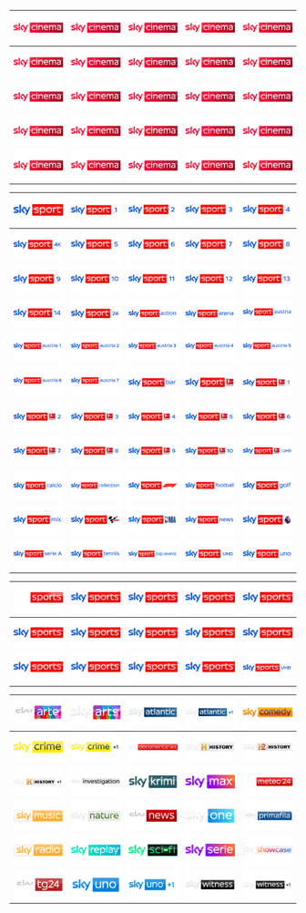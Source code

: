 | ![](https://raw.githubusercontent.com/RevGear/logo/master//Networks/Sky/SkyCinema.png) | ![](https://raw.githubusercontent.com/RevGear/logo/master//Networks/Sky/SkyCinemaAction.png) | ![](https://raw.githubusercontent.com/RevGear/logo/master//Networks/Sky/SkyCinemaAnimation.png) | ![](https://raw.githubusercontent.com/RevGear/logo/master//Networks/Sky/SkyCinemaBestOf.png) | ![](https://raw.githubusercontent.com/RevGear/logo/master//Networks/Sky/SkyCinemaClassics.png) |
|:---:|:---:|:---:|:---:|:---:| 
| ![](https://raw.githubusercontent.com/RevGear/logo/master//Networks/Sky/SkyCinemaCollection.png) | ![](https://raw.githubusercontent.com/RevGear/logo/master//Networks/Sky/SkyCinemaComedy.png) | ![](https://raw.githubusercontent.com/RevGear/logo/master//Networks/Sky/SkyCinemaDrama.png) | ![](https://raw.githubusercontent.com/RevGear/logo/master//Networks/Sky/SkyCinemaDue.png) | ![](https://raw.githubusercontent.com/RevGear/logo/master//Networks/Sky/SkyCinemaDuePlus24.png) |
| ![](https://raw.githubusercontent.com/RevGear/logo/master//Networks/Sky/SkyCinemaFamily.png) | ![](https://raw.githubusercontent.com/RevGear/logo/master//Networks/Sky/SkyCinemaFun.png) | ![](https://raw.githubusercontent.com/RevGear/logo/master//Networks/Sky/SkyCinemaGreats.png) | ![](https://raw.githubusercontent.com/RevGear/logo/master//Networks/Sky/SkyCinemaHits.png) | ![](https://raw.githubusercontent.com/RevGear/logo/master//Networks/Sky/SkyCinemaPremiere.png) |
| ![](https://raw.githubusercontent.com/RevGear/logo/master//Networks/Sky/SkyCinemaPremieren.png) | ![](https://raw.githubusercontent.com/RevGear/logo/master//Networks/Sky/SkyCinemaPremierenPlus24.png) | ![](https://raw.githubusercontent.com/RevGear/logo/master//Networks/Sky/SkyCinemaRomance.png) | ![](https://raw.githubusercontent.com/RevGear/logo/master//Networks/Sky/SkyCinemaSciFiHorror.png) | ![](https://raw.githubusercontent.com/RevGear/logo/master//Networks/Sky/SkyCinemaSelect.png) |
| ![](https://raw.githubusercontent.com/RevGear/logo/master//Networks/Sky/SkyCinemaSpecial.png) | ![](https://raw.githubusercontent.com/RevGear/logo/master//Networks/Sky/SkyCinemaSuspense.png) | ![](https://raw.githubusercontent.com/RevGear/logo/master//Networks/Sky/SkyCinemaThriller.png) | ![](https://raw.githubusercontent.com/RevGear/logo/master//Networks/Sky/SkyCinemaUno.png) | ![](https://raw.githubusercontent.com/RevGear/logo/master//Networks/Sky/SkyCinemaUnoPlus24.png) |

| ![](https://raw.githubusercontent.com/RevGear/logo/master//Networks/Sky/SkySport.png) | ![](https://raw.githubusercontent.com/RevGear/logo/master//Networks/Sky/SkySport1.png) | ![](https://raw.githubusercontent.com/RevGear/logo/master//Networks/Sky/SkySport2.png) | ![](https://raw.githubusercontent.com/RevGear/logo/master//Networks/Sky/SkySport3.png) | ![](https://raw.githubusercontent.com/RevGear/logo/master//Networks/Sky/SkySport4.png) |
|:---:|:---:|:---:|:---:|:---:| 
| ![](https://raw.githubusercontent.com/RevGear/logo/master//Networks/Sky/SkySport4K.png) | ![](https://raw.githubusercontent.com/RevGear/logo/master//Networks/Sky/SkySport5.png) | ![](https://raw.githubusercontent.com/RevGear/logo/master//Networks/Sky/SkySport6.png) | ![](https://raw.githubusercontent.com/RevGear/logo/master//Networks/Sky/SkySport7.png) | ![](https://raw.githubusercontent.com/RevGear/logo/master//Networks/Sky/SkySport8.png) |
| ![](https://raw.githubusercontent.com/RevGear/logo/master//Networks/Sky/SkySport9.png) | ![](https://raw.githubusercontent.com/RevGear/logo/master//Networks/Sky/SkySport10.png) | ![](https://raw.githubusercontent.com/RevGear/logo/master//Networks/Sky/SkySport11.png) | ![](https://raw.githubusercontent.com/RevGear/logo/master//Networks/Sky/SkySport12.png) | ![](https://raw.githubusercontent.com/RevGear/logo/master//Networks/Sky/SkySport13.png) |
| ![](https://raw.githubusercontent.com/RevGear/logo/master//Networks/Sky/SkySport14.png) | ![](https://raw.githubusercontent.com/RevGear/logo/master//Networks/Sky/SkySport24.png) | ![](https://raw.githubusercontent.com/RevGear/logo/master//Networks/Sky/SkySportAction.png) | ![](https://raw.githubusercontent.com/RevGear/logo/master//Networks/Sky/SkySportArena.png) | ![](https://raw.githubusercontent.com/RevGear/logo/master//Networks/Sky/SkySportAustria.png) |
| ![](https://raw.githubusercontent.com/RevGear/logo/master//Networks/Sky/SkySportAustria1.png) | ![](https://raw.githubusercontent.com/RevGear/logo/master//Networks/Sky/SkySportAustria2.png) | ![](https://raw.githubusercontent.com/RevGear/logo/master//Networks/Sky/SkySportAustria3.png) | ![](https://raw.githubusercontent.com/RevGear/logo/master//Networks/Sky/SkySportAustria4.png) | ![](https://raw.githubusercontent.com/RevGear/logo/master//Networks/Sky/SkySportAustria5.png) |
| ![](https://raw.githubusercontent.com/RevGear/logo/master//Networks/Sky/SkySportAustria6.png) | ![](https://raw.githubusercontent.com/RevGear/logo/master//Networks/Sky/SkySportAustria7.png) | ![](https://raw.githubusercontent.com/RevGear/logo/master//Networks/Sky/SkySportBar.png) | ![](https://raw.githubusercontent.com/RevGear/logo/master//Networks/Sky/SkySportBundesliga.png) | ![](https://raw.githubusercontent.com/RevGear/logo/master//Networks/Sky/SkySportBundesliga1.png) |
| ![](https://raw.githubusercontent.com/RevGear/logo/master//Networks/Sky/SkySportBundesliga2.png) | ![](https://raw.githubusercontent.com/RevGear/logo/master//Networks/Sky/SkySportBundesliga3.png) | ![](https://raw.githubusercontent.com/RevGear/logo/master//Networks/Sky/SkySportBundesliga4.png) | ![](https://raw.githubusercontent.com/RevGear/logo/master//Networks/Sky/SkySportBundesliga5.png) | ![](https://raw.githubusercontent.com/RevGear/logo/master//Networks/Sky/SkySportBundesliga6.png) |
| ![](https://raw.githubusercontent.com/RevGear/logo/master//Networks/Sky/SkySportBundesliga7.png) | ![](https://raw.githubusercontent.com/RevGear/logo/master//Networks/Sky/SkySportBundesliga8.png) | ![](https://raw.githubusercontent.com/RevGear/logo/master//Networks/Sky/SkySportBundesliga9.png) | ![](https://raw.githubusercontent.com/RevGear/logo/master//Networks/Sky/SkySportBundesliga10.png) | ![](https://raw.githubusercontent.com/RevGear/logo/master//Networks/Sky/SkySportBundesligaUHD.png) |
| ![](https://raw.githubusercontent.com/RevGear/logo/master//Networks/Sky/SkySportCalcio.png) | ![](https://raw.githubusercontent.com/RevGear/logo/master//Networks/Sky/SkySportCollection.png) | ![](https://raw.githubusercontent.com/RevGear/logo/master//Networks/Sky/SkySportF1.png) | ![](https://raw.githubusercontent.com/RevGear/logo/master//Networks/Sky/SkySportFootball.png) | ![](https://raw.githubusercontent.com/RevGear/logo/master//Networks/Sky/SkySportGolf.png) |
| ![](https://raw.githubusercontent.com/RevGear/logo/master//Networks/Sky/SkySportMix.png) | ![](https://raw.githubusercontent.com/RevGear/logo/master//Networks/Sky/SkySportMotoGP.png) | ![](https://raw.githubusercontent.com/RevGear/logo/master//Networks/Sky/SkySportNBA.png) | ![](https://raw.githubusercontent.com/RevGear/logo/master//Networks/Sky/SkySportNews.png) | ![](https://raw.githubusercontent.com/RevGear/logo/master//Networks/Sky/SkySportPremierLeague.png) |
| ![](https://raw.githubusercontent.com/RevGear/logo/master//Networks/Sky/SkySportSerieA.png) | ![](https://raw.githubusercontent.com/RevGear/logo/master//Networks/Sky/SkySportTennis.png) | ![](https://raw.githubusercontent.com/RevGear/logo/master//Networks/Sky/SkySportTopEvent.png) | ![](https://raw.githubusercontent.com/RevGear/logo/master//Networks/Sky/SkySportUHD.png) | ![](https://raw.githubusercontent.com/RevGear/logo/master//Networks/Sky/SkySportUno.png) |

| ![](https://raw.githubusercontent.com/RevGear/logo/master//Networks/Sky/SkySports.png) | ![](https://raw.githubusercontent.com/RevGear/logo/master//Networks/Sky/SkySportsAction.png) | ![](https://raw.githubusercontent.com/RevGear/logo/master//Networks/Sky/SkySportsArena.png) | ![](https://raw.githubusercontent.com/RevGear/logo/master//Networks/Sky/SkySportsBoxOffice.png) | ![](https://raw.githubusercontent.com/RevGear/logo/master//Networks/Sky/SkySportsCricket.png) |
|:---:|:---:|:---:|:---:|:---:| 
| ![](https://raw.githubusercontent.com/RevGear/logo/master//Networks/Sky/SkySportsF1.png) | ![](https://raw.githubusercontent.com/RevGear/logo/master//Networks/Sky/SkySportsFootball.png) | ![](https://raw.githubusercontent.com/RevGear/logo/master//Networks/Sky/SkySportsGolf.png) | ![](https://raw.githubusercontent.com/RevGear/logo/master//Networks/Sky/SkySportsMainEvent.png) | ![](https://raw.githubusercontent.com/RevGear/logo/master//Networks/Sky/SkySportsMix.png) |
| ![](https://raw.githubusercontent.com/RevGear/logo/master//Networks/Sky/SkySportsNews.png) | ![](https://raw.githubusercontent.com/RevGear/logo/master//Networks/Sky/SkySportsNFL.png) | ![](https://raw.githubusercontent.com/RevGear/logo/master//Networks/Sky/SkySportsPremierLeague.png) | ![](https://raw.githubusercontent.com/RevGear/logo/master//Networks/Sky/SkySportsRacing.png) | ![](https://raw.githubusercontent.com/RevGear/logo/master//Networks/Sky/SkySportsUHD.png) |

| ![](https://raw.githubusercontent.com/RevGear/logo/master//Networks/Sky/SkyArte.png) | ![](https://raw.githubusercontent.com/RevGear/logo/master//Networks/Sky/SkyArts.png) | ![](https://raw.githubusercontent.com/RevGear/logo/master//Networks/Sky/SkyAtlantic.png) | ![](https://raw.githubusercontent.com/RevGear/logo/master//Networks/Sky/SkyAtlanticPlus1.png) | ![](https://raw.githubusercontent.com/RevGear/logo/master//Networks/Sky/SkyComedy.png) |
|:---:|:---:|:---:|:---:|:---:| 
| ![](https://raw.githubusercontent.com/RevGear/logo/master//Networks/Sky/SkyCrime.png) | ![](https://raw.githubusercontent.com/RevGear/logo/master//Networks/Sky/SkyCrimePlus1.png) | ![](https://raw.githubusercontent.com/RevGear/logo/master//Networks/Sky/SkyDocumentaries.png) | ![](https://raw.githubusercontent.com/RevGear/logo/master//Networks/Sky/SkyHistory.png) | ![](https://raw.githubusercontent.com/RevGear/logo/master//Networks/Sky/SkyHistory2.png) |
| ![](https://raw.githubusercontent.com/RevGear/logo/master//Networks/Sky/SkyHistoryPlus1.png) | ![](https://raw.githubusercontent.com/RevGear/logo/master//Networks/Sky/SkyInvestigation.png) | ![](https://raw.githubusercontent.com/RevGear/logo/master//Networks/Sky/SkyKrimi.png) | ![](https://raw.githubusercontent.com/RevGear/logo/master//Networks/Sky/SkyMax.png) | ![](https://raw.githubusercontent.com/RevGear/logo/master//Networks/Sky/SkyMeteo24.png) |
| ![](https://raw.githubusercontent.com/RevGear/logo/master//Networks/Sky/SkyMusic.png) | ![](https://raw.githubusercontent.com/RevGear/logo/master//Networks/Sky/SkyNature.png) | ![](https://raw.githubusercontent.com/RevGear/logo/master//Networks/Sky/SkyNews.png) | ![](https://raw.githubusercontent.com/RevGear/logo/master//Networks/Sky/SkyOne.png) | ![](https://raw.githubusercontent.com/RevGear/logo/master//Networks/Sky/SkyPrimafila.png) |
| ![](https://raw.githubusercontent.com/RevGear/logo/master//Networks/Sky/SkyRadio.png) | ![](https://raw.githubusercontent.com/RevGear/logo/master//Networks/Sky/SkyReplay.png) | ![](https://raw.githubusercontent.com/RevGear/logo/master//Networks/Sky/SkySciFi.png) | ![](https://raw.githubusercontent.com/RevGear/logo/master//Networks/Sky/SkySerie.png) | ![](https://raw.githubusercontent.com/RevGear/logo/master//Networks/Sky/SkyShowcase.png) |
| ![](https://raw.githubusercontent.com/RevGear/logo/master//Networks/Sky/SkyTG24.png) | ![](https://raw.githubusercontent.com/RevGear/logo/master//Networks/Sky/SkyUno.png) | ![](https://raw.githubusercontent.com/RevGear/logo/master//Networks/Sky/SkyUnoPlus1.png) | ![](https://raw.githubusercontent.com/RevGear/logo/master//Networks/Sky/SkyWitness.png) | ![](https://raw.githubusercontent.com/RevGear/logo/master//Networks/Sky/SkyWitnessPlus1.png) 